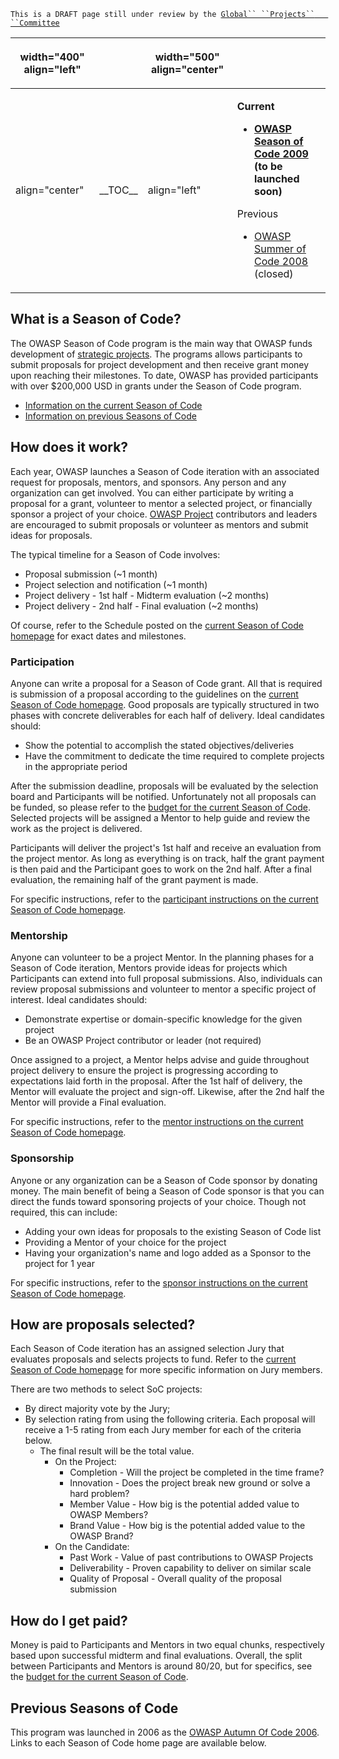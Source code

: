 `This is a DRAFT page still under review by the `[`Global``
 ``Projects``   ``Committee`](Global_Projects_Committee "wikilink")

<table>
<thead>
<tr class="header">
<th><p>width="400" align="left"</p></th>
<th></th>
<th><p>width="500" align="center"</p></th>
<th></th>
</tr>
</thead>
<tbody>
<tr class="odd">
<td><p>align="center"</p></td>
<td><p>__TOC__</p></td>
<td><p>align="left"</p></td>
<td><p><strong>Current</strong></p>
<ul>
<li><strong><a href="OWASP_Season_of_Code_2009" title="wikilink">OWASP Season of Code 2009</a> (to be launched soon)</strong></li>
</ul>
<p>Previous</p>
<ul>
<li><a href="OWASP_Summer_of_Code_2008" title="wikilink">OWASP Summer of Code 2008</a> (closed)</li>
</ul></td>
</tr>
</tbody>
</table>

## What is a Season of Code?

The OWASP Season of Code program is the main way that OWASP funds
development of [strategic projects](:Category:OWASP_Project "wikilink").
The programs allows participants to submit proposals for project
development and then receive grant money upon reaching their milestones.
To date, OWASP has provided participants with over $200,000 USD in
grants under the Season of Code program.

  - [Information on the current Season of
    Code](OWASP_Season_of_Code_current "wikilink")
  - [Information on previous Seasons of
    Code](#Previous_Seasons_of_Code "wikilink")

## How does it work?

Each year, OWASP launches a Season of Code iteration with an associated
request for proposals, mentors, and sponsors. Any person and any
organization can get involved. You can either participate by writing a
proposal for a grant, volunteer to mentor a selected project, or
financially sponsor a project of your choice. [OWASP
Project](:Category:OWASP_Project "wikilink") contributors and leaders
are encouraged to submit proposals or volunteer as mentors and submit
ideas for proposals.

The typical timeline for a Season of Code involves:

  - Proposal submission (\~1 month)
  - Project selection and notification (\~1 month)
  - Project delivery - 1st half - Midterm evaluation (\~2 months)
  - Project delivery - 2nd half - Final evaluation (\~2 months)

Of course, refer to the Schedule posted on the [current Season of Code
homepage](OWASP_Season_of_Code_current#Schedule "wikilink") for exact
dates and milestones.

### Participation

Anyone can write a proposal for a Season of Code grant. All that is
required is submission of a proposal according to the guidelines on the
[current Season of Code
homepage](OWASP_Season_of_Code_current#Schedule "wikilink"). Good
proposals are typically structured in two phases with concrete
deliverables for each half of delivery. Ideal candidates should:

  - Show the potential to accomplish the stated objectives/deliveries
  - Have the commitment to dedicate the time required to complete
    projects in the appropriate period

After the submission deadline, proposals will be evaluated by the
selection board and Participants will be notified. Unfortunately not all
proposals can be funded, so please refer to the [budget for the current
Season of Code](OWASP_Season_of_Code_current#Budget "wikilink").
Selected projects will be assigned a Mentor to help guide and review the
work as the project is delivered.

Participants will deliver the project's 1st half and receive an
evaluation from the project mentor. As long as everything is on track,
half the grant payment is then paid and the Participant goes to work on
the 2nd half. After a final evaluation, the remaining half of the grant
payment is made.

For specific instructions, refer to the [participant instructions on the
current Season of Code
homepage](OWASP_Season_of_Code_current#Participants "wikilink").

### Mentorship

Anyone can volunteer to be a project Mentor. In the planning phases for
a Season of Code iteration, Mentors provide ideas for projects which
Participants can extend into full proposal submissions. Also,
individuals can review proposal submissions and volunteer to mentor a
specific project of interest. Ideal candidates should:

  - Demonstrate expertise or domain-specific knowledge for the given
    project
  - Be an OWASP Project contributor or leader (not required)

Once assigned to a project, a Mentor helps advise and guide throughout
project delivery to ensure the project is progressing according to
expectations laid forth in the proposal. After the 1st half of delivery,
the Mentor will evaluate the project and sign-off. Likewise, after the
2nd half the Mentor will provide a Final evaluation.

For specific instructions, refer to the [mentor instructions on the
current Season of Code
homepage](OWASP_Season_of_Code_current#Mentors "wikilink").

### Sponsorship

Anyone or any organization can be a Season of Code sponsor by donating
money. The main benefit of being a Season of Code sponsor is that you
can direct the funds toward sponsoring projects of your choice. Though
not required, this can include:

  - Adding your own ideas for proposals to the existing Season of Code
    list
  - Providing a Mentor of your choice for the project
  - Having your organization's name and logo added as a Sponsor to the
    project for 1 year

For specific instructions, refer to the [sponsor instructions on the
current Season of Code
homepage](OWASP_Season_of_Code_current#Sponsors "wikilink").

## How are proposals selected?

Each Season of Code iteration has an assigned selection Jury that
evaluates proposals and selects projects to fund. Refer to the [current
Season of Code
homepage](OWASP_Season_of_Code_current#Selection_Jury "wikilink") for
more specific information on Jury members.

There are two methods to select SoC projects:

  - By direct majority vote by the Jury;
  - By selection rating from using the following criteria. Each proposal
    will receive a 1-5 rating from each Jury member for each of the
    criteria below.
      - The final result will be the total value.
          - On the Project:
              - Completion - Will the project be completed in the time
                frame?
              - Innovation - Does the project break new ground or solve
                a hard problem?
              - Member Value - How big is the potential added value to
                OWASP Members?
              - Brand Value - How big is the potential added value to
                the OWASP Brand?
          - On the Candidate:
              - Past Work - Value of past contributions to OWASP
                Projects
              - Deliverability - Proven capability to deliver on similar
                scale
              - Quality of Proposal - Overall quality of the proposal
                submission

## How do I get paid?

Money is paid to Participants and Mentors in two equal chunks,
respectively based upon successful midterm and final evaluations.
Overall, the split between Participants and Mentors is around 80/20, but
for specifics, see the [budget for the current Season of
Code](OWASP_Season_of_Code_current#Budget "wikilink").

## Previous Seasons of Code

This program was launched in 2006 as the [OWASP Autumn Of Code
2006](OWASP_Autumn_Of_Code_2006 "wikilink"). Links to each Season of
Code home page are available below.